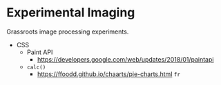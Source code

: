 # Experimental Imaging

Grassroots image processing experiments.

- CSS
  - Paint API
    - https://developers.google.com/web/updates/2018/01/paintapi
  - `calc()`
    - https://ffoodd.github.io/chaarts/pie-charts.html `fr`
